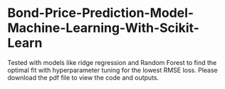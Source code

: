 # Bond-Price-Prediction-Model-Machine-Learning-With-Scikit-Learn
Tested with models like ridge regression and Random Forest to find the optimal fit with hyperparameter tuning for the lowest RMSE loss. Please download the pdf file to view the code and outputs.
